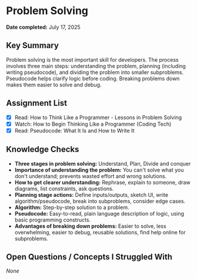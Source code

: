 # Problem Solving

**Date completed:** July 17, 2025

## Key Summary
Problem solving is the most important skill for developers. The process involves three main steps: understanding the problem, planning (including writing pseudocode), and dividing the problem into smaller subproblems. Pseudocode helps clarify logic before coding. Breaking problems down makes them easier to solve and debug.

## Assignment List
- [x] Read: How to Think Like a Programmer - Lessons in Problem Solving
- [x] Watch: How to Begin Thinking Like a Programmer (Coding Tech)
- [x] Read: Pseudocode: What It Is and How to Write It

## Knowledge Checks
- **Three stages in problem solving:** Understand, Plan, Divide and conquer
- **Importance of understanding the problem:** You can't solve what you don't understand; prevents wasted effort and wrong solutions.
- **How to get clearer understanding:** Rephrase, explain to someone, draw diagrams, list constraints, ask questions.
- **Planning stage actions:** Define inputs/outputs, sketch UI, write algorithm/pseudocode, break into subproblems, consider edge cases.
- **Algorithm:** Step-by-step solution to a problem.
- **Pseudocode:** Easy-to-read, plain language description of logic, using basic programming constructs.
- **Advantages of breaking down problems:** Easier to solve, less overwhelming, easier to debug, reusable solutions, find help online for subproblems.

## Open Questions / Concepts I Struggled With
_None_
